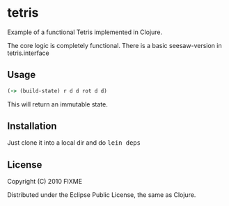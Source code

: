 # tetris

Example of a functional Tetris implemented in Clojure.

The core logic is completely functional.
There is a basic seesaw-version in tetris.interface 

## Usage

``` clojure
(-> (build-state) r d d rot d d)
```

This will return an immutable state.

## Installation

Just clone it into a local dir and do <tt>lein deps</tt>

## License

Copyright (C) 2010 FIXME

Distributed under the Eclipse Public License, the same as Clojure.
